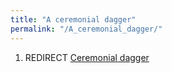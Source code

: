 ```yaml
---
title: "A ceremonial dagger"
permalink: "/A_ceremonial_dagger/"
---
```


1.  REDIRECT [Ceremonial dagger](Ceremonial_dagger "wikilink")